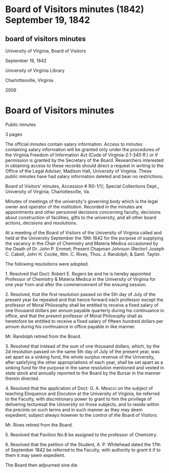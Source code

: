 Board of Visitors minutes (1842) September 19, 1842
===================================================

board of visitors minutes
-------------------------

University of Virginia, Board of Visitors

September 19, 1842

University of Virginia Library

Charlottesville, Virginia

2006

Board of Visitors minutes
=========================

Public minutes

3 pages

The official minutes contain salary information. Access to minutes containing salary information will be granted only under the procedures of the Virginia Freedom of Information Act (Code of Virginia-2.1-340 ff.) or if permission is granted by the Secretary of the Board. Researchers interested in obtaining access to these records should direct a request in writing to the Office of the Legal Adviser, Madison Hall, University of Virginia. These public minutes have had salary information deleted and bear no restrictions.

Board of Visitors' minutes, Accession # RG-1/1/, Special Collections Dept., University of Virginia, Charlottesville, Va.

Minutes of meetings of the university's governing body which is the legal owner and operator of the institution. Recorded in the minutes are appointments and other personnel decisions concerning faculty, decisions about construction of facilities, gifts to the university, and all other board actions, decisions and resolutions.

At a meeting of the Board of Visitors of the University of Virginia called and held at the University September the 19th 1842 for the purpose of supplying the vacancy in the Chair of Chemistry and Materia Medica occasioned by the Death of Dr. John P. Emmet; Present Chapman Johnson (Rector) Joseph C. Cabell, John H. Cocke, Wm. C. Rives, Thos. J. Randolph, & Saml. Taylor.

The following resolutions were adopted.

1\. Resolved that Doct: Robert E. Rogers be and he is hereby appointed Professor of Chemistry & Materia Medica in the University of Virginia for one year from and after the commencement of the ensuing session.

2\. Resolved, that the first resolution passed on the 5th day of July of the present year be repealed and that hence forward each professor except the professor of Moral Philosophy shall be entitled to receive a fixed salary of one thousand dollars per annum payable quarterly during his continuance in office, and that the present professor of Moral Philosophy shall as heretofore be entitled to receive a fixed salary of fifteen hundred dollars per annum during his continuance in office payable in like manner.

Mr. Randolph retired from the Board.

3\. Resolved that instead of the sum of one thousand dollars, which, by the 2d resolution passed on the same 5th day of July of the present year, was set apart as a sinking fund, the whole surplus revenue of the University, after satisfying the other appropriations of each year, shall be set apart as a sinking fund for the purpose in the same resolution mentioned and vested in state stock and annually reported to the Board by the Bursar in the manner therein directed.

4\. Resolved that the application of Doct: G. A. Meucci on the subject of teaching Eloquence and Elocution at the University of Virginia, be referred to the Faculty, with discretionary power to grant to him the privilege of delivering lecturesat the University on those subjects, and to reside within the precints on such terms and in such manner as they may deem expedient; subject always however to the control of the Board of Visitors.

Mr. Rives retired from the Board.

5\. Resolved that Pavilion No.8 be assigned to the professor of Chemistry.

6\. Resolved that the petition of the Student, A. P. Whitehead dated the 17th of September 1842 be referred to the Faculty, with authority to grant it if to them it may seem expedient.

The Board then adjourned sine die.